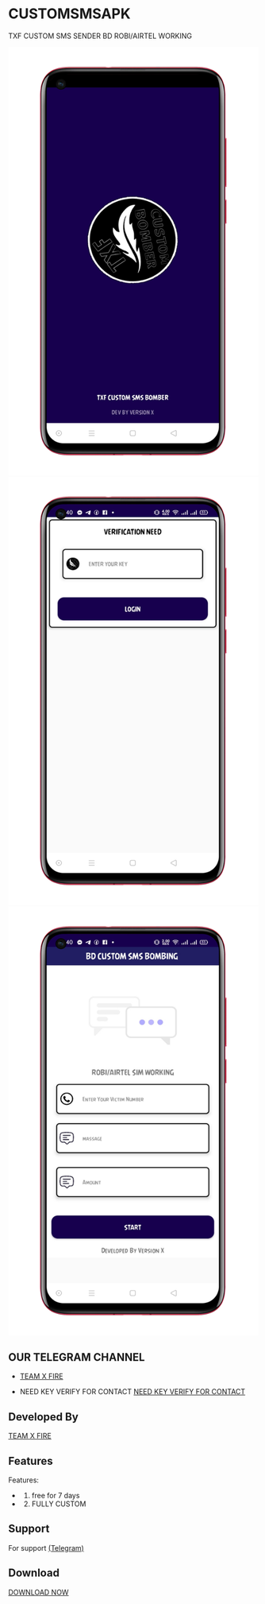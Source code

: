 # CUSTOMSMSAPK

  TXF CUSTOM SMS SENDER BD ROBI/AIRTEL WORKING
   
 ![Logo](1685785326411_100.PNG)
 ![Logo](1685785316629_100.PNG)
 ![Logo](1685785451698_100.PNG) 

 
  

  

  

 ## OUR TELEGRAM CHANNEL

  

 - [TEAM X FIRE](https://t.me/TXF2022) 

- NEED KEY VERIFY FOR CONTACT 
 <a href="https://www.facebook.com/team.x.fire.official">NEED KEY VERIFY FOR CONTACT</a> 

  
  

  

 ## Developed By

  

  

 <a href="https://www.facebook.com/team.x.fire.official">TEAM X FIRE</a> 

  

  

 ## Features 

  

  

  

 Features:  

 - 1)  free for 7 days

 - 2) FULLY CUSTOM


  

  

  

  

 ## Support 

  

 For support <a href="https://t.me/v3rsionx">(Telegram)</a>

  

  

 ## Download  

 <a href="(https://github.com/teamxfire/CUSTOMSMSAPK/raw/main/TXF%20CUSTOM%20BOMBER_.apk)">DOWNLOAD NOW</a> 

 


